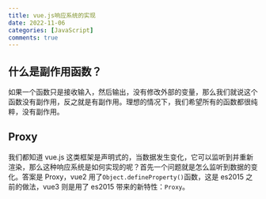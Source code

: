 ```yaml
---
title: vue.js响应系统的实现
date: 2022-11-06
categories: [JavaScript]
comments: true
---
```


## 什么是副作用函数？

如果一个函数只是接收输入，然后输出，没有修改外部的变量，那么我们就说这个函数没有副作用，反之就是有副作用。理想的情况下，我们希望所有的函数都很纯粹，没有副作用。

## Proxy

我们都知道 vue.js 这类框架是声明式的，当数据发生变化，它可以监听到并重新渲染，那么这种响应系统是如何实现的呢？首先一个问题就是怎么监听到数据的变化。答案是 Proxy，vue2 用了`Object.defineProperty()`函数，这是 es2015 之前的做法，vue3 则是用了 es2015 带来的新特性：`Proxy`。
